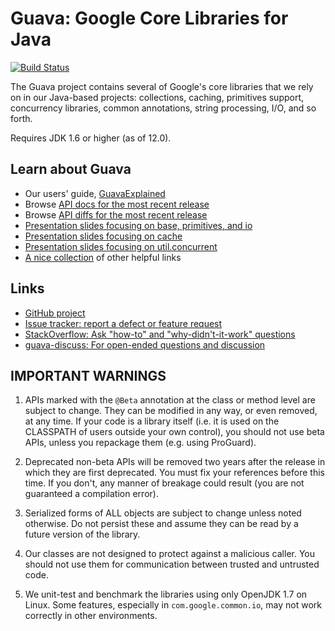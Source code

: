 Guava: Google Core Libraries for Java
=====================================

[![Build Status](https://travis-ci.org/gitsdfdsf/guava.svg?branch=master)](https://travis-ci.org/gitsdfdsf/guava)

The Guava project contains several of Google's core libraries that we rely on
in our Java-based projects: collections, caching, primitives support,
concurrency libraries, common annotations, string processing, I/O, and so forth.

Requires JDK 1.6 or higher (as of 12.0).

Learn about Guava
------------------

- Our users' guide, [GuavaExplained]( https://code.google.com/p/guava-libraries/wiki/GuavaExplained)
- Browse [API docs for the most recent release]( http://docs.guava-libraries.googlecode.com/git-history/release/javadoc/index.html)
- Browse [API diffs for the most recent release]( http://docs.guava-libraries.googlecode.com/git-history/release/jdiff/changes.html)
- [Presentation slides focusing on base, primitives, and io]( http://guava-libraries.googlecode.com/files/Guava_for_Netflix_.pdf)
- [Presentation slides focusing on cache]( http://guava-libraries.googlecode.com/files/JavaCachingwithGuava.pdf)
- [Presentation slides focusing on util.concurrent](http://guava-libraries.googlecode.com/files/guava-concurrent-slides.pdf)
- [A nice collection]( http://www.tfnico.com/presentations/google-guava) of other helpful links

Links
-----

- [GitHub project](https://github.com/google/guava)
- [Issue tracker: report a defect or feature request](https://github.com/google/guava/issues/new)
- [StackOverflow: Ask "how-to" and "why-didn't-it-work" questions](https://stackoverflow.com/questions/ask?tags=guava+java)
- [guava-discuss: For open-ended questions and discussion](http://groups.google.com/group/guava-discuss)

IMPORTANT WARNINGS
------------------

1. APIs marked with the `@Beta` annotation at the class or method level
are subject to change. They can be modified in any way, or even
removed, at any time. If your code is a library itself (i.e. it is
used on the CLASSPATH of users outside your own control), you should
not use beta APIs, unless you repackage them (e.g. using ProGuard).

2. Deprecated non-beta APIs will be removed two years after the
release in which they are first deprecated. You must fix your
references before this time. If you don't, any manner of breakage
could result (you are not guaranteed a compilation error).

3. Serialized forms of ALL objects are subject to change unless noted
otherwise. Do not persist these and assume they can be read by a
future version of the library.

4. Our classes are not designed to protect against a malicious caller.
You should not use them for communication between trusted and
untrusted code.

5. We unit-test and benchmark the libraries using only OpenJDK 1.7 on
Linux. Some features, especially in `com.google.common.io`, may not work
correctly in other environments.

